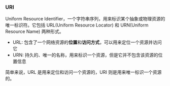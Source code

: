 ### URI

Uniform Resource Identifier，一个字符串序列，用来标识某个抽象或物理资源的唯一标识符。它包括 URL(Uniform Resource Locator) 和 URN(Uniform Resource Name) 两种形式。

- URL: 包含了一个网络资源的**位置**和**访问方式**，可以用来定位一个资源并访问它
- URN: 持久的、唯一的名称，用来标识一个资源，但是它并不包含该资源的位置信息

简单来说，URL 是用来定位和访问一个资源的，URI 则是用来唯一标识一个资源的。
